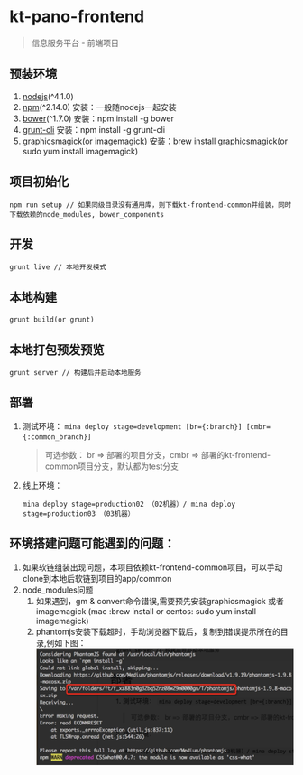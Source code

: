 # kt-pano-frontend

> 信息服务平台 - 前端项目

## 预装环境
1. [nodejs](https://nodejs.org/en/)(^4.1.0)
2. [npm](https://www.npmjs.com/)(^2.14.0) 安装：一般随nodejs一起安装
3. [bower](http://bower.io/)(^1.7.0) 安装：npm install -g bower
4. [grunt-cli](http://gruntjs.com/)  安装：npm install -g grunt-cli
5. graphicsmagick(or imagemagick) 安装：brew install graphicsmagick(or sudo yum install imagemagick)

## 项目初始化
	npm run setup // 如果同级目录没有通用库，则下载kt-frontend-common并组装，同时下载依赖的node_modules, bower_components
		
## 开发
	grunt live // 本地开发模式
## 本地构建
	grunt build(or grunt)
## 本地打包预发预览
	grunt server // 构建后并启动本地服务
## 部署
1. 测试环境：
	`mina deploy stage=development [br={:branch}] [cmbr={:common_branch}]`
	
	> 可选参数： br => 部署的项目分支，cmbr => 部署的kt-frontend-common项目分支，默认都为test分支
2. 线上环境：
	
	`mina deploy stage=production02 （02机器）/
	mina deploy stage=production03 （03机器）`

## 环境搭建问题可能遇到的问题：

1. 如果软链组装出现问题，本项目依赖kt-frontend-common项目，可以手动clone到本地后软链到项目的app/common
1. node_modules问题
	1. 如果遇到，gm & convert命令错误,需要预先安装graphicsmagick 或者 imagemagick  (mac :brew install or centos: sudo yum install imagemagick)
	1. phantomjs安装下载超时，手动浏览器下载后，复制到错误提示所在的目录,例如下图：![](./readme/r1.png)
    
    
